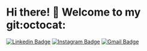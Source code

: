 # Hi there! :wave: Welcome to my git:octocat:
[![Linkedin Badge](https://img.shields.io/badge/-LinkedIn-blue?style=flat-square&logo=Linkedin&logoColor=white&link=hhttps://www.linkedin.com/in/douglaschalegre//)](https://www.linkedin.com/in/douglaschalegre)
[![Instagram Badge](https://img.shields.io/badge/-Instagram-E1306C?style=flat-square&logo=Instagram&logoColor=white)](https://www.instagram.com/dougchalegre/)
[![Gmail Badge](https://img.shields.io/badge/-Gmail-c14438?style=flat-square&logo=Gmail&logoColor=white&link=mailto:douglas.chalegre@gmail.com)](mailto:douglas.chalegre@gmail.com)

